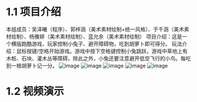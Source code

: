 # 1.1 项目介绍
本组成员：吴泽曦（程序）、郭梓涵（美术素材绘制+统一风格）、于千涵（美术素材绘制）、杨雅婷（美术素材绘制）、蓝允余（美术素材绘制）
项目介绍：这是一个横版跑酷游戏，玩家控制小兔子、避开障碍物，吃到胡萝卜即可得分。
玩法介绍：鼠标按键/空格开始游戏。游戏中按下空格键控制小兔跳跃，游戏中草地上有木桩、石块、灌木丛等障碍，除此之外，小兔还要注意避开低空飞行的小鸟。每吃到一根胡萝卜记一分。
![image](https://github.com/SoCisRight/PygameProjects/assets/145830809/3b0d5721-230a-434a-9fbb-aabec797cdfa)
![image](https://github.com/SoCisRight/PygameProjects/assets/145830809/5696e116-9664-48ec-85d6-6a88450687ba)
![image](https://github.com/SoCisRight/PygameProjects/assets/145830809/2d752628-a59b-4f2a-bb96-e6037d390c53)
![image](https://github.com/SoCisRight/PygameProjects/assets/145830809/38c04381-e0b6-43f9-a615-70b1c8bd7be7)
![image](https://github.com/SoCisRight/PygameProjects/assets/145830809/dfdf0203-98c5-40da-a4df-360b2bab3402)


# 1.2 视频演示
